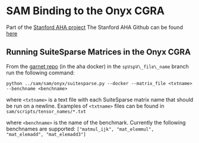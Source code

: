 # SAM Binding to the Onyx CGRA
Part of the [Stanford AHA project](https://aha.stanford.edu/)
The Stanford AHA Github can be found [here](https://github.com/StanfordAHA/)

## Running SuiteSparse Matrices in the Onyx CGRA
From the [garnet repo](https://github.com/StanfordAHA/garnet) (in the aha docker) in the `spVspV\_file\_name` branch run the following command:
```
python ../sam/sam/onyx/suitesparse.py --docker --matrix_file <txtname> --benchname <benchname> 
```
where `<txtname>` is a text file with each SuiteSparse matrix name that should be
run on a newline. Examples of `<txtname>` files can be found in
`sam/scripts/tensor_names/*.txt` 

where `<benchname>` is the name of the benchmark. Currently the following benchnames are supported: `["matmul_ijk", "mat_elemmul", "mat_elemadd", "mat_elemadd3"]`

